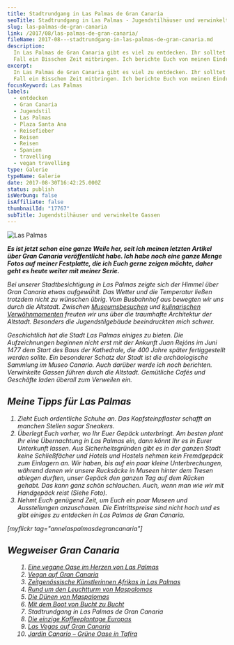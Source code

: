 ```yaml
---
title: Stadtrundgang in Las Palmas de Gran Canaria
seoTitle: Stadtrundgang in Las Palmas - Jugendstilhäuser und verwinkelte Gassen
slug: las-palmas-de-gran-canaria
link: /2017/08/las-palmas-de-gran-canaria/
fileName: 2017-08---stadtrundgang-in-las-palmas-de-gran-canaria.md
description:
  In Las Palmas de Gran Canaria gibt es viel zu entdecken. Ihr solltet auf jeden
  Fall ein Bisschen Zeit mitbringen. Ich berichte Euch von meinen Eindrücken.
excerpt:
  In Las Palmas de Gran Canaria gibt es viel zu entdecken. Ihr solltet auf jeden
  Fall ein Bisschen Zeit mitbringen. Ich berichte Euch von meinen Eindrücken.
focusKeyword: Las Palmas
labels:
  - entdecken
  - Gran Canaria
  - Jugendstil
  - Las Palmas
  - Plaza Santa Ana
  - Reisefieber
  - Reisen
  - Reisen
  - Spanien
  - travelling
  - vegan travelling
type: Galerie
typeName: Galerie
date: 2017-08-30T16:42:25.000Z
status: publish
isWerbung: false
isAffiliate: false
thumbnailId: "17767"
subTitle: Jugendstilhäuser und verwinkelte Gassen
---
```


![Las Palmas](http://cardamonchai.com/wp-content/uploads/2017/08/36912834425_94a67096c3_z-300x400.jpg)

<strong><em> Es ist jetzt schon eine ganze Weile her, seit ich meinen letzten
Artikel über Gran Canaria veröffentlicht habe. Ich habe noch eine ganze Menge
Fotos auf meiner Festplatte, die ich Euch gerne zeigen möchte, daher geht es
heute weiter mit meiner Serie. </strong>

Bei unserer Stadtbesichtigung in Las Palmas zeigte sich der Himmel über Gran
Canaria etwas aufgewühlt. Das Wetter und die Temperatur ließen trotzdem nicht zu
wünschen übrig. Vom Busbahnhof aus bewegten wir uns durch die Altstadt. Zwischen
<a href="http://cardamonchai.com/2017/06/el-iris-de-lucy-las-palmas/">Museumsbesuchen</a>
und
<a href="http://cardamonchai.com/2017/05/la-hierba-luisa-cocina-de-la-huerta/">kulinarischen
Verwöhnmomenten</a> freuten wir uns über die traumhafte Architektur der
Altstadt. Besonders die Jugendstilgebäude beeindruckten mich schwer.

Geschichtlich hat die Stadt Las Palmas einiges zu bieten. Die Aufzeichnungen
beginnen nicht erst mit der Ankunft Juan Rejóns im Juni 1477 dem Start des Baus
der Kathedrale, die 400 Jahre später fertiggestellt werden sollte. Ein
besonderer Schatz der Stadt ist die archäologische Sammlung im Museo Canario.
Auch darüber werde ich noch berichten. Verwinkelte Gassen führen durch die
Altstadt. Gemütliche Cafés und Geschäfte laden überall zum Verweilen ein.

## Meine Tipps für Las Palmas

<ol>
    <li>Zieht Euch ordentliche Schuhe an. Das Kopfsteinpflaster schafft an manchen Stellen sogar Sneakers.</li>
    <li>Überlegt Euch vorher, wo Ihr Euer Gepäck unterbringt. Am besten plant Ihr eine Übernachtung in Las Palmas ein, dann könnt Ihr es in Eurer Unterkunft lassen. Aus Sicherheitsgründen gibt es in der ganzen Stadt keine Schließfächer und Hotels und Hostels nehmen kein Fremdgepäck zum Einlagern an. Wir haben, bis auf ein paar kleine Unterbrechungen, während denen wir unsere Rucksäcke in Museen hinter dem Tresen ablegen durften, unser Gepäck den ganzen Tag auf dem Rücken gehabt. Das kann ganz schön schlauchen. Auch, wenn man wie wir mit Handgepäck reist (Siehe Foto).</li>
    <li>Nehmt Euch genügend Zeit, um Euch ein paar Museen und Ausstellungen anzuschauen. Die Eintrittspreise sind nicht hoch und es gibt einiges zu entdecken in Las Palmas de Gran Canaria.</li>
</ol>

[myflickr tag="annelaspalmasdegrancanaria"]

## Wegweiser Gran Canaria

<ol>
    <li style="list-style-type: none;">
<ol>
    <li><a href="http://cardamonchai.com/2017/05/la-hierba-luisa-cocina-de-la-huerta/">Eine vegane Oase im Herzen von Las Palmas</a></li>
    <li><a href="http://cardamonchai.com/2017/05/vegan-auf-gran-canaria/">Vegan auf Gran Canaria</a></li>
    <li><a href="http://cardamonchai.com/2017/06/el-iris-de-lucy-las-palmas/">Zeitgenössische Künstlerinnen Afrikas in Las Palmas</a></li>
    <li><a href="http://cardamonchai.com/2017/06/rund-um-den-leuchtturm-von-maspalomas/">Rund um den Leuchtturm von Maspalomas</a></li>
    <li><a href="http://cardamonchai.com/2017/07/die-duenen-von-maspalomas/">Die Dünen von Maspalomas</a></li>
    <li><a href="http://cardamonchai.com/2017/07/gran-canaria-der-sueden/">Mit dem Boot von Bucht zu Bucht</a></li>
    <li>Stadtrundgang in Las Palmas de Gran Canaria</li>
    <li><a href="http://cardamonchai.com/2017/09/die-einzige-kaffeeplantage-europas/">Die einzige Kaffeeplantage Europas</a></li>
    <li><a href="http://cardamonchai.com/2017/09/bananen-papayas-und-esel-las-vegas-auf-gran-canaria/">Las Vegas auf Gran Canaria</a></li>
    <li><a href="http://cardamonchai.com/2017/09/jardin-canario-gruene-oase-in-tafira/">Jardín Canario – Grüne Oase in Tafira</a></li>
</ol>
</li>
</ol>
